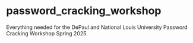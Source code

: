 # password_cracking_workshop
Everything needed for the DePaul and National Louis University Password Cracking Workshop Spring 2025. 
